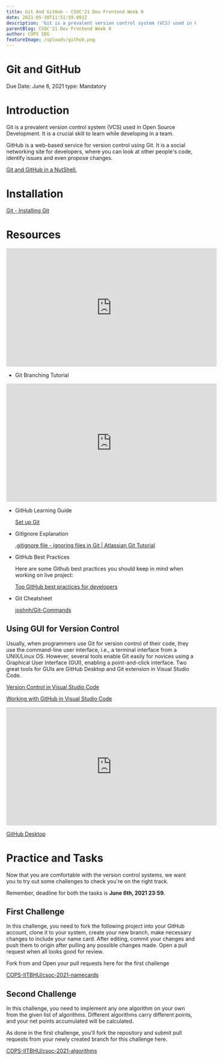 ```yaml
---
title: Git And GitHub - CSOC'21 Dev Frontend Week 0
date: 2021-05-30T11:51:59.091Z
description: 'Git is a prevalent version control system (VCS) used in Open Source Development. It is a crucial skill to learn while developing in a team.'
parentBlog: CSOC'21 Dev Frontend Week 0
author: COPS SDG
featureImage: /uploads/github.png
---
```


# Git and GitHub

Due Date: June 6, 2021
type: Mandatory

# Introduction

Git is a prevalent version control system (VCS) used in Open Source Development. It is a crucial skill to learn while developing in a team.

GitHub is a web-based service for version control using Git. It is a social networking site for developers, where you can look at other people's code, identify issues and even propose changes.

[Git and GitHub in a NutShell.](https://codeburst.io/git-and-github-in-a-nutshell-b0a3cc06458f)

# Installation

[Git - Installing Git](https://git-scm.com/book/en/v2/Getting-Started-Installing-Git)

# Resources

<div class="container">
  <iframe class="responsive-iframe" width="560" height="315" src="https://www.youtube-nocookie.com/embed/SWYqp7iY_Tc" frameborder="0" allow="accelerometer; autoplay; encrypted-media; gyroscope; picture-in-picture" allowfullscreen></iframe>
</div>

- Git Branching Tutorial

<div class="container">
  <iframe class="responsive-iframe" width="560" height="315" src="https://www.youtube-nocookie.com/embed/JTE2Fn_sCZs" frameborder="0" allow="accelerometer; autoplay; encrypted-media; gyroscope; picture-in-picture" allowfullscreen></iframe>
</div>

- GitHub Learning Guide

  [Set up Git](https://docs.github.com/en/github/getting-started-with-github/quickstart/set-up-git)

- GitIgnore Explanation

  [.gitignore file - ignoring files in Git | Atlassian Git Tutorial](https://www.atlassian.com/git/tutorials/saving-changes/gitignore)

- GitHub Best Practices

  Here are some Github best practices you should keep in mind when working on live project:

  [Top GitHub best practices for developers](https://www.datree.io/resources/github-best-practices)

- Git Cheatsheet

  [joshnh/Git-Commands](https://github.com/joshnh/Git-Commands/blob/master/README.md)

## Using GUI for Version Control

Usually, when programmers use Git for version control of their code, they use the command-line user interface, i.e., a terminal interface from a UNIX/Linux OS. However, several tools enable Git easily for novices using a Graphical User Interface (GUI), enabling a point-and-click interface. Two great tools for GUIs are GitHub Desktop and Git extension in Visual Studio Code.

[Version Control in Visual Studio Code](https://code.visualstudio.com/docs/editor/versioncontrol)

[Working with GitHub in Visual Studio Code](https://code.visualstudio.com/docs/editor/github)

<div class="container">
  <iframe class="responsive-iframe" width="560" height="315" src="https://www.youtube-nocookie.com/embed/F2DBSH2VoHQ" frameborder="0" allow="accelerometer; autoplay; encrypted-media; gyroscope; picture-in-picture" allowfullscreen></iframe>
</div>

[GitHub Desktop](https://desktop.github.com/)

# Practice and Tasks

Now that you are comfortable with the version control systems, we want you to try out some challenges to check you're on the right track.

Remember, deadline for both the tasks is **June 6th, 2021 23:59.**

## First Challenge

In this challenge, you need to fork the following project into your GitHub account, clone it to your system, create your new branch, make necessary changes to include your name card. After editing, commit your changes and push them to origin after pulling any possible changes made. Open a pull request when all looks good for review.

Fork from and Open your pull requests here for the first challenge

[COPS-IITBHU/csoc-2021-namecards](https://github.com/COPS-IITBHU/csoc-2021-namecards)

## Second Challenge

In this challenge, you need to implement any one algorithm on your own from the given list of algorithms. Different algorithms carry different points, and your net points accumulated will be calculated.

As done in the first challenge, you'll fork the repository and submit pull requests from your newly created branch for this challenge here.

[COPS-IITBHU/csoc-2021-algorithms](https://github.com/COPS-IITBHU/csoc-2021-algorithms)
